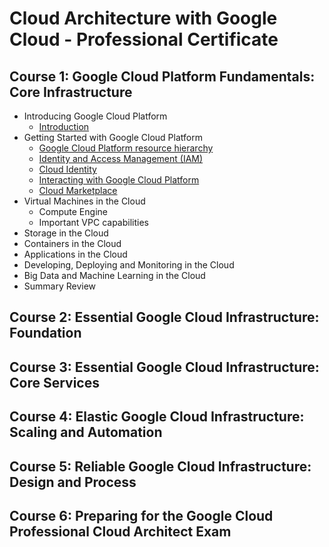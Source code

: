 

# Cloud Architecture with Google Cloud - Professional Certificate

## Course 1:  Google Cloud Platform Fundamentals: Core Infrastructure

* Introducing Google Cloud Platform
    * [Introduction](https://github.com/vlolla/google-cloud/blob/master/GCP%20Core%20Infrastructure/Introducing%20Google%20Cloud%20Platform/introduction.md)
* Getting Started with Google Cloud Platform
    * [Google Cloud Platform resource hierarchy](https://github.com/vlolla/google-cloud/blob/master/GCP%20Core%20Infrastructure/Getting%20Started%20WithGoogle%20Cloud%20Platform/hirerchy.md)
    * [Identity and Access Management (IAM)](https://github.com/vlolla/google-cloud/blob/master/GCP%20Core%20Infrastructure/Getting%20Started%20WithGoogle%20Cloud%20Platform/iam.md)
    * [Cloud Identity](https://github.com/vlolla/google-cloud/blob/master/GCP%20Core%20Infrastructure/Getting%20Started%20WithGoogle%20Cloud%20Platform/cloudidentity.md)
    * [Interacting with Google Cloud Platform](https://github.com/vlolla/google-cloud/blob/master/GCP%20Core%20Infrastructure/Getting%20Started%20WithGoogle%20Cloud%20Platform/interaction.md)
    * [Cloud Marketplace](https://github.com/vlolla/google-cloud/blob/master/GCP%20Core%20Infrastructure/Getting%20Started%20WithGoogle%20Cloud%20Platform/interaction.md)
* Virtual Machines in the Cloud
    * Compute Engine
    * Important VPC capabilities
* Storage in the Cloud
* Containers in the Cloud
* Applications in the Cloud
* Developing, Deploying and Monitoring in the Cloud
* Big Data and Machine Learning in the Cloud
* Summary Review

 
## Course 2: Essential Google Cloud Infrastructure: Foundation

## Course 3: Essential Google Cloud Infrastructure: Core Services

## Course 4: Elastic Google Cloud Infrastructure: Scaling and Automation

## Course 5: Reliable Google Cloud Infrastructure: Design and Process

## Course 6: Preparing for the Google Cloud Professional Cloud Architect Exam


